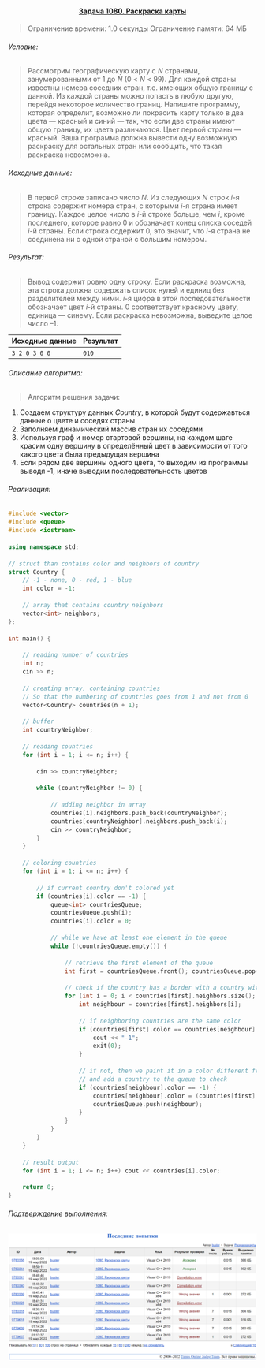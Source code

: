 #### <div align="center"> [Задача 1080. Раскраска карты](https://acm.timus.ru/problem.aspx?space=1&num=1080) </div>

>Ограничение времени: 1.0 секунды
>Ограничение памяти: 64 МБ

###### Условие:

> Рассмотрим географическую карту с *N* странами, занумерованными от 1 до *N* (0 < *N* < 99). Для каждой страны известны номера соседних стран, т.е. имеющих общую границу с данной. Из каждой страны можно попасть в любую другую, перейдя некоторое количество границ. Напишите программу, которая определит, возможно ли покрасить карту только в два цвета — красный и синий — так, что если две страны имеют общую границу, их цвета различаются. Цвет первой страны — красный. Ваша программа должна вывести одну возможную раскраску для остальных стран или сообщить, что такая раскраска невозможна.

###### Исходные данные:

> В первой строке записано число *N*. Из следующих *N* строк *i*-я строка содержит номера стран, с которыми *i*-я страна имеет границу. Каждое целое число в *i*-й строке больше, чем *i*, кроме последнего, которое равно 0 и обозначает конец списка соседей *i*-й страны. Если строка содержит 0, это значит, что *i*-я страна не соединена ни с одной страной с б*o*льшим номером.

###### Результат:

> Вывод содержит ровно одну строку. Если раскраска возможна, эта строка должна содержать список нулей и единиц без разделителей между ними. *i*-я цифра в этой последовательности обозначает цвет *i*-й страны. 0 соответствует красному цвету, единица — синему. Если раскраска невозможна, выведите целое число –1.

| Исходные данные | Результат |
| --------------- | --------- |
| `3 2 0 3 0 0 `  | `010`     |

###### Описание алгоритма:

> Алгоритм решения задачи:
1. Создаем структуру данных *Country*, в которой будут содержавться данные о цвете и соседях страны
2. Заполняем динамический массив стран их соседями
3. Используя граф и номер стартовой вершины, на каждом шаге красим одну вершину в определённый цвет в зависимости от того какого цвета была предыдущая вершина
4. Если рядом две вершины одного цвета, то выходим из программы выводя -1, иначе выводим последовательность цветов

###### Реализация:

```cpp
#include <vector>
#include <queue>
#include <iostream>

using namespace std;

// struct than contains color and neighbors of country
struct Country {
    // -1 - none, 0 - red, 1 - blue
    int color = -1;

    // array that contains country neighbors
    vector<int> neighbors;
};

int main() {

    // reading number of countries
    int n;
    cin >> n;

    // creating array, containing countries
    // So that the numbering of countries goes from 1 and not from 0
    vector<Country> countries(n + 1);

    // buffer
    int countryNeighbor;

    // reading countries
    for (int i = 1; i <= n; i++) {

        cin >> countryNeighbor;

        while (countryNeighbor != 0) {

            // adding neighbor in array
            countries[i].neighbors.push_back(countryNeighbor);
            countries[countryNeighbor].neighbors.push_back(i);
            cin >> countryNeighbor;
        }
    }

    // coloring countries
    for (int i = 1; i <= n; i++) {

        // if current country don't colored yet
        if (countries[i].color == -1) {
            queue<int> countriesQueue;
            countriesQueue.push(i);
            countries[i].color = 0;

            // while we have at least one element in the queue
            while (!countriesQueue.empty()) {

                // retrieve the first element of the queue
                int first = countriesQueue.front(); countriesQueue.pop();

                // check if the country has a border with a country with the same color
                for (int i = 0; i < countries[first].neighbors.size(); i++) {
                    int neighbour = countries[first].neighbors[i];

                    // if neighboring countries are the same color
                    if (countries[first].color == countries[neighbour].color) {
                        cout << "-1";
                        exit(0);
                    }

                    // if not, then we paint it in a color different from the color of the current country
                    // and add a country to the queue to check
                    if (countries[neighbour].color == -1) {
                        countries[neighbour].color = (countries[first].color == 0 ? 1 : 0);
                        countriesQueue.push(neighbour);
                    }
                }
            }
        }
    }

    // result output
    for (int i = 1; i <= n; i++) cout << countries[i].color;

    return 0;
}
```

###### Подтверждение выполнения:

![timus_screen](timus_screen.png)